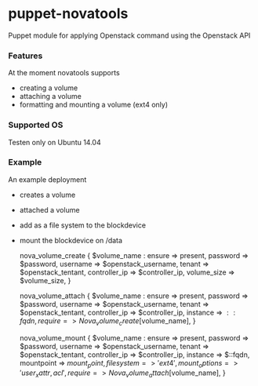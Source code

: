 puppet-novatools
================

Puppet module for applying Openstack command using the Openstack API

### Features

At the moment novatools supports
- creating a volume
- attaching a volume
- formatting and mounting a volume (ext4 only)

### Supported OS

Testen only on Ubuntu 14.04

### Example

An example deployment
- creates a volume
- attached a volume
- add as a file system to the blockdevice
- mount the blockdevice on /data


    nova_volume_create { $volume_name :
      ensure        => present,
      password      => $password,
      username      => $openstack_username,
      tenant        => $openstack_tentant,
      controller_ip => $controller_ip,
      volume_size   => $volume_size,
    }

    nova_volume_attach { $volume_name :
      ensure        => present,
      password      => $password,
      username      => $openstack_username,
      tenant        => $openstack_tentant,
      controller_ip => $controller_ip,
      instance      => $::fqdn,
      require       => Nova_volume_create[$volume_name],
    }

    nova_volume_mount { $volume_name :
      ensure          => present,
      password        => $password,
      username        => $openstack_username,
      tenant          => $openstack_tentant,
      controller_ip   => $controller_ip,
      instance        => $::fqdn,
      mountpoint      => $mount_point,
      filesystem      => 'ext4',
      mount_options   => 'user_xattr,acl',
      require         => Nova_volume_attach[$volume_name],
    }
